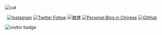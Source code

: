 ![cat](https://heyrock.github.io/assets/catplay.gif)

<p align="center">
  <a href="https://instagram.com/heyrock"><img src="https://img.shields.io/website?color=4285f4&label=Instagram&style=for-the-badge&up_message=%F0%9F%93%B8&url=https%3A%2F%2Fwww.instagram.com%2Fheyrock%2F" alt="Instagram" /></a>
	<a href="https://twitter.com/cojis"><img src="https://img.shields.io/website?color=%23ea4335%20&label=twitter&style=for-the-badge&up_message=%F0%9F%90%A6&url=https%3A%2F%2Ftwitter.com%2Fcojis" alt="Twitter Follow" /></a>
	<a href="https://weibo.com/cojis"><img src="https://img.shields.io/website?color=fbbc05&label=Weibo&style=for-the-badge&up_message=%F0%9F%A7%A3&url=https%3A%2F%2Fweibo.com%2Fcojis" alt="微博" /></a>
  <a href="https://yehuzi.com"><img src="https://img.shields.io/website?color=34a853&label=Blog&style=for-the-badge&up_message=%F0%9F%93%9D&url=https%3A%2F%2Fyehuzi.com%2F" alt="Personal Blog in Chinese" /></a>
	<a href="https://github.com/heyrock"><img src="https://img.shields.io/website?color=13c2c2&label=github&style=for-the-badge&up_message=%F0%9F%91%A8%E2%80%8D%F0%9F%92%BB&url=https%3A%2F%2Fgithub.com%2Fheyrock" alt="GitHub"></a>
  
  ![visitor badge](https://visitor-badge.laobi.icu/badge?page_id=heyrock.heyrock)
</p>


<!--
- 🔭 I’m currently working on ...
- 🌱 I’m currently learning ...
- 👯 I’m looking to collaborate on ...
- 🤔 I’m looking for help with ...
- 💬 Ask me about ...
- 📫 How to reach me: ...
- 😄 Pronouns: ...
- ⚡ Fun fact: ...
-->
